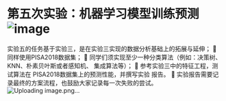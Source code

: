 # 第五次实验：机器学习模型训练预测![image](https://github.com/ChowRunFa/DataAnalysisPractice/assets/97417202/b9381125-5521-4590-88ea-1db2af50c26e)
实验五的任务基于实验三，是在实验三实现的数据分析基础上的拓展与延伸；
 同样使用PISA2018数据集；
 同学们须实现至少一种分类算法（例如：决策树、KNN、朴素贝叶斯或者感知机、
集成算法等）；
 参考实验三中的特征工程，测试算法在 PISA2018数据集上的预测性能，并撰写实验
报告。
 实验报告需要记录最终的方案流程，也鼓励大家记录每一次失败的尝试。
![Uploading image.png…]()
